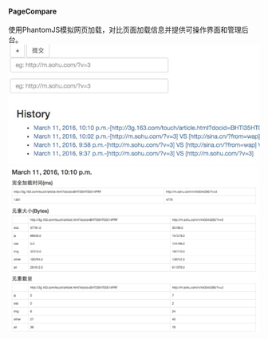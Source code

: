 #### PageCompare

使用PhantomJS模拟网页加载，对比页面加载信息并提供可操作界面和管理后台。
![提交任务](https://github.com/shaolianbo/PageCompare/blob/master/index.png)
![对比结果](https://github.com/shaolianbo/PageCompare/blob/master/result.png)
